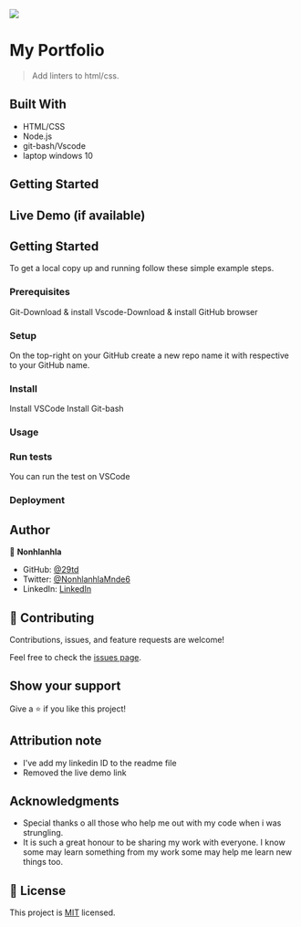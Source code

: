 ![](https://img.shields.io/badge/Microverse-blueviolet)

# My Portfolio

> Add linters to html/css.


## Built With

- HTML/CSS
- Node.js
- git-bash/Vscode
- laptop windows 10



## Getting Started


## Live Demo (if available)


## Getting Started
To get a local copy up and running follow these simple example steps.

### Prerequisites
Git-Download & install Vscode-Download & install GitHub browser

### Setup
On the top-right on your GitHub create a new repo name it with respective to your GitHub name.

### Install
Install VSCode Install Git-bash

### Usage

### Run tests
You can run the test on VSCode

### Deployment



## Author


👤 **Nonhlanhla**

-  GitHub: [@29td](https://github.com/githubhandle)
-  Twitter: [@NonhlanhlaMnde6](https://twitter.com/twitterhandle)
-  LinkedIn: [LinkedIn](https://linkedin.com/in/nonhlanhla-mndebele-ab7448226)


## 🤝 Contributing

Contributions, issues, and feature requests are welcome!

Feel free to check the [issues page](../../issues/).

## Show your support

Give a ⭐️ if you like this project!

## Attribution note

- I've add my linkedin ID to the readme file 
- Removed the live demo link

## Acknowledgments

- Special thanks o all those who help me out with my code when i was strungling.
- It is such a great honour to be sharing my work with everyone. I know some may learn something from my work some may help me learn new things too.


## 📝 License

This project is [MIT](./MIT.md) licensed.
